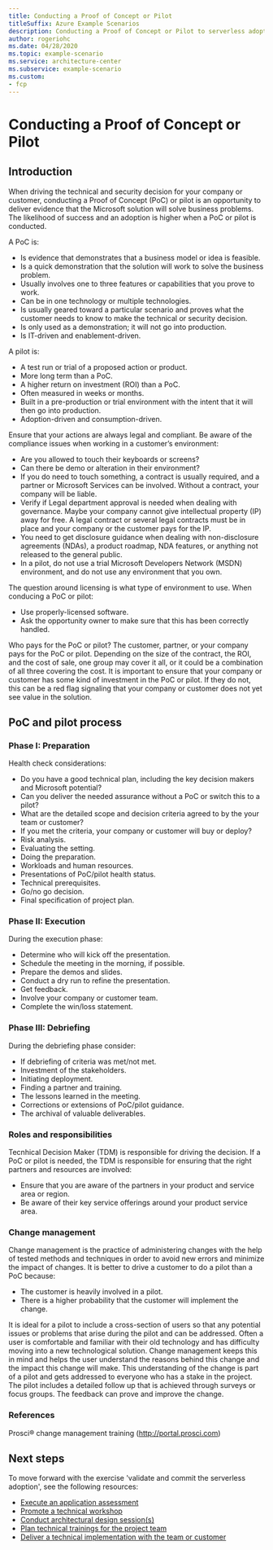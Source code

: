 ```yaml
---
title: Conducting a Proof of Concept or Pilot
titleSuffix: Azure Example Scenarios
description: Conducting a Proof of Concept or Pilot to serverless adoption with Azure Functions
author: rogeriohc
ms.date: 04/28/2020
ms.topic: example-scenario
ms.service: architecture-center
ms.subservice: example-scenario
ms.custom:
- fcp
---
```

# Conducting a Proof of Concept or Pilot
## Introduction
When driving the technical and security decision for your company or customer, conducting a Proof of Concept (PoC) or pilot is an opportunity to deliver evidence that the Microsoft solution will solve business problems. 
The likelihood of success and an adoption is higher when a PoC or pilot is conducted.

A PoC is:
- Is evidence that demonstrates that a business model or idea is feasible.
- Is a quick demonstration that the solution will work to solve the business problem.
- Usually involves one to three features or capabilities that you prove to work.
- Can be in one technology or multiple technologies.
- Is usually geared toward a particular scenario and proves what the customer needs to know to make the technical or security decision.
- Is only used as a demonstration; it will not go into production.
- Is IT-driven and enablement-driven.

A pilot is:
- A test run or trial of a proposed action or product.
- More long term than a PoC.
- A higher return on investment (ROI) than a PoC.
- Often measured in weeks or months.
- Built in a pre-production or trial environment with the intent that it will then go into production.
- Adoption-driven and consumption-driven.

Ensure that your actions are always legal and compliant. Be aware of the compliance issues when working in a customer’s environment:
- Are you allowed to touch their keyboards or screens?
- Can there be demo or alteration in their environment?
- If you do need to touch something, a contract is usually required, and a partner or Microsoft Services can be involved. Without a contract, your company will be liable.
- Verify if Legal department approval is needed when dealing with governance. Maybe your company cannot give intellectual property (IP) away for free. A legal contract or several legal contracts must be in place and your company or the customer pays for the IP.
- You need to get disclosure guidance when dealing with non-disclosure agreements (NDAs), a product roadmap, NDA features, or anything not released to the general public.
- In a pilot, do not use a trial Microsoft Developers Network (MSDN) environment, and do not use any environment that you own.

The question around licensing is what type of environment to use. When conducing a PoC or pilot:
- Use properly-licensed software.
- Ask the opportunity owner to make sure that this has been correctly handled.

Who pays for the PoC or pilot? The customer, partner, or your company pays for the PoC or pilot. Depending on the size of the contract, the ROI, and the cost of sale, one group may cover it all, or it could be a combination of all three covering the cost. It is important to ensure that your company or customer has some kind of investment in the PoC or pilot. If they do not, this can be a red flag signaling that your company or customer does not yet see value in the solution.

## PoC and pilot process
### Phase I: Preparation
Health check considerations:
- Do you have a good technical plan, including the key decision makers and Microsoft potential?
- Can you deliver the needed assurance without a PoC or switch this to a pilot?
- What are the detailed scope and decision criteria agreed to by the your team or customer?
- If you met the criteria, your company or customer will buy or deploy?
- Risk analysis.
- Evaluating the setting.
- Doing the preparation.
- Workloads and human resources.
- Presentations of PoC/pilot health status.
- Technical prerequisites.
- Go/no go decision.
- Final specification of project plan.

### Phase II: Execution
During the execution phase:
- Determine who will kick off the presentation.
- Schedule the meeting in the morning, if possible.
- Prepare the demos and slides.
- Conduct a dry run to refine the presentation.
- Get feedback.
- Involve your company or customer team.
- Complete the win/loss statement.

### Phase III: Debriefing
During the debriefing phase consider:
- If debriefing of criteria was met/not met.
- Investment of the stakeholders.
- Initiating deployment.
- Finding a partner and training.
- The lessons learned in the meeting.
- Corrections or extensions of PoC/pilot guidance.
- The archival of valuable deliverables.

### Roles and responsibilities 
Tecnhical Decision Maker (TDM) is responsible for driving the decision. If a PoC or pilot is needed, the TDM is responsible for ensuring that the right partners and resources are involved:
- Ensure that you are aware of the partners in your product and service area or region.
- Be aware of their key service offerings around your product service area.

### Change management
Change management is the practice of administering changes with the help of tested methods and techniques in order to avoid new errors and minimize the impact of changes. It is better to drive a customer to do a pilot than a PoC because:
- The customer is heavily involved in a pilot.
- There is a higher probability that the customer will implement the change.

It is ideal for a pilot to include a cross-section of users so that any potential issues or problems that arise during the pilot and can be addressed.
Often a user is comfortable and familiar with their old technology and has difficulty moving into a new technological solution. Change management keeps this in mind and helps the user understand the reasons behind this change and the impact this change will make. This understanding of the change is part of a pilot and gets addressed to everyone who has a stake in the project.
The pilot includes a detailed follow up that is achieved through surveys or focus groups. The feedback can prove and improve the change.

### References
Prosci® change management training (http://portal.prosci.com) 

## Next steps

To move forward with the exercise 'validate and commit the serverless adoption', see the following resources:

- [Execute an application assessment](./application-assessment.md)
- [Promote a technical workshop](./technical-workshops.md)
- [Conduct architectural design session(s)](./ads.md)
- [Plan technical trainings for the project team](./technical-training.md)
- [Deliver a technical implementation with the team or customer](./code-with.md)
